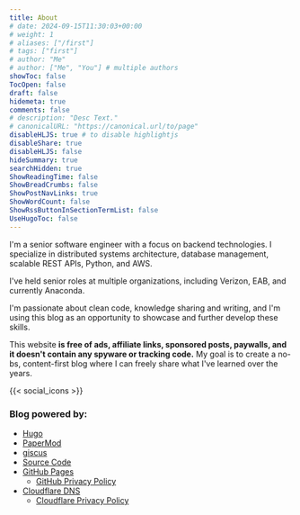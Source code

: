 ```yaml
---
title: About
# date: 2024-09-15T11:30:03+00:00
# weight: 1
# aliases: ["/first"]
# tags: ["first"]
# author: "Me"
# author: ["Me", "You"] # multiple authors
showToc: false
TocOpen: false
draft: false
hidemeta: true
comments: false
# description: "Desc Text."
# canonicalURL: "https://canonical.url/to/page"
disableHLJS: true # to disable highlightjs
disableShare: true
disableHLJS: false
hideSummary: true
searchHidden: true
ShowReadingTime: false
ShowBreadCrumbs: false
ShowPostNavLinks: true
ShowWordCount: false
ShowRssButtonInSectionTermList: false
UseHugoToc: false
---
```


I'm a senior software engineer with a focus on backend technologies. I specialize in distributed systems architecture, database management, scalable REST APIs, Python, and AWS.

I've held senior roles at multiple organizations, including Verizon, EAB, and currently Anaconda.

I'm passionate about clean code, knowledge sharing and writing, and I'm using this blog as an opportunity to showcase and further develop these skills.

This website **is free of ads, affiliate links, sponsored posts, paywalls, and it doesn't contain any spyware or tracking code.** My goal is to create a no-bs, content-first blog where I can freely share what I've learned over the years.

{{< social_icons >}}

### Blog powered by:

* [Hugo](https://gohugo.io/)
* [PaperMod](https://github.com/adityatelange/hugo-PaperMod)
* [giscus](https://github.com/giscus/giscus)
* [Source Code](https://github.com/valinsky/blog)
* [GitHub Pages](https://pages.github.com/)
    * [GitHub Privacy Policy](https://docs.github.com/en/pages/getting-started-with-github-pages/about-github-pages#data-collection)
* [Cloudflare DNS](https://www.cloudflare.com/application-services/products/dns/)
    * [Cloudflare Privacy Policy](https://www.cloudflare.com/privacypolicy/)
